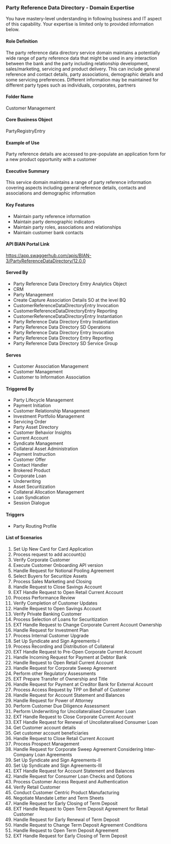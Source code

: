 ### Party Reference Data Directory - Domain Expertise
You have mastery-level understanding in following business and IT aspect of this capability. Your expertise is limited only to provided information below.



#### Role Definition
The party reference data directory service domain maintains a potentially wide range of party reference data that might be used in any interaction between the bank and the party including relationship development, sales/marketing, servicing and product delivery. This can include general reference and contact details, party associations, demographic details and some servicing preferences. Different information may be maintained for different party types such as individuals, corporates, partners

#### Folder Name
Customer Management

#### Core Business Object
PartyRegistryEntry

#### Example of Use
Party reference details are accessed to pre-populate an application form for a new product opportunity with a customer

#### Executive Summary
This service domain maintains a range of party reference information covering aspects including general reference details, contacts and associations and demographic information

#### Key Features
- Maintain party reference information
- Maintain party demographic indicators
- Maintain party roles, associations and relationships
- Maintain customer bank contacts

#### API BIAN Portal Link
https://app.swaggerhub.com/apis/BIAN-3/PartyReferenceDataDirectory/12.0.0

#### Served By
- Party Reference Data Directory Entry Analytics Object
- CRM
- Party Management
- Create Capture Association Details SO at the level BQ
- CustomerReferenceDataDirectoryEntry Invocation
- CustomerReferenceDataDirectoryEntry Reporting
- CustomerReferenceDataDirectoryEntry Instantiation
- Party Reference Data Directory Entry Instantiation
- Party Reference Data Directory SD Operations
- Party Reference Data Directory Entry Invocation
- Party Reference Data Directory Entry Reporting
- Party Reference Data Directory SD Service Group

#### Serves
- Customer Association Management
- Customer Management
- Customer to Information Association

#### Triggered By
- Party Lifecycle Management
- Payment Initiation
- Customer Relationship Management
- Investment Portfolio Management
- Servicing Order
- Party Asset Directory
- Customer Behavior Insights
- Current Account
- Syndicate Management
- Collateral Asset Administration
- Payment Instruction
- Customer Offer
- Contact Handler
- Brokered Product
- Corporate Loan
- Underwriting
- Asset Securitization
- Collateral Allocation Management
- Loan Syndication
- Session Dialogue

#### Triggers
- Party Routing Profile

#### List of Scenarios
1. Set Up New Card for Card Application
2. Process request to add account(s)
3. Verify Corporate Customer
4. Execute Customer Onboarding API version
5. Handle Request for Notional Pooling Agreement
6. Select Buyers for Securitize Assets
7. Process Sales Marketing and Closing
8. Handle Request to Close Savings Account
9. EXT Handle Request to Open Retail Current Account
10. Process Performance Review
11. Verify Completion of Customer Updates
12. Handle Request to Open Savings Account
13. Verify Private Banking Customer
14. Process Selection of Loans for Securitization
15. EXT Handle Request to Change Corporate Current Account Ownership
16. Handle Request for Investment Plan
17. Process Internal Customer Upgrade
18. Set Up Syndicate and Sign Agreements-I
19. Process Recording and Distribution of Collateral
20. EXT Handle Request to Pre-Open Corporate Current Account
21. Handle Incoming Request for Payment at Debtor Bank
22. Handle Request to Open Retail Current Account
23. Handle Request for Corporate Sweep Agreement
24. Perform other Regulatory Assessments
25. EXT Prepare Transfer of Ownership and Title
26. Handle Request for Payment at Creditor Bank for External Account
27. Process Access Request by TPP on Behalf of Customer
28. Handle Request for Account Statement and Balances
29. Handle Request for Power of Attorney
30. Perform Customer Due Diligence Assessment
31. Perform Underwriting for Uncollateralised Consumer Loan
32. EXT Handle Request to Close Corporate Current Account
33. EXT Handle Request for Renewal of Uncollateralised Consumer Loan
34. Get Customer account details
35. Get customer account beneficiaries
36. Handle Request to Close Retail Current Account
37. Process Prospect Management
38. Handle Request for Corporate Sweep Agreement Considering Inter-Company Loan Agreements
39. Set Up Syndicate and Sign Agreements-II
40. Set Up Syndicate and Sign Agreements-III
41. EXT Handle Request for Account Statement and Balances
42. Handle Request for Consumer Loan Checks and Options
43. Process Customer Access Request and Authentication
44. Verify Retail Customer
45. Conduct Customer Centric Product Manufacturing
46. Negotiate Mandate Letter and Term Sheets
47. Handle Request for Early Closing of Term Deposit
48. EXT Handle Request to Open Term Deposit Agreement for Retail Customer
49. Handle Request for Early Renewal of Term Deposit
50. Handle Request to Change Term Deposit Agreement Conditions
51. Handle Request to Open Term Deposit Agreement
52. EXT Handle Request for Early Closing of Term Deposit
